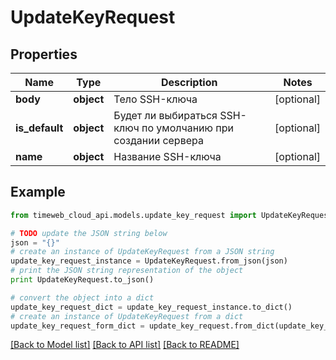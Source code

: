 # UpdateKeyRequest


## Properties
Name | Type | Description | Notes
------------ | ------------- | ------------- | -------------
**body** | **object** | Тело SSH-ключа | [optional] 
**is_default** | **object** | Будет ли выбираться SSH-ключ по умолчанию при создании сервера | [optional] 
**name** | **object** | Название SSH-ключа | [optional] 

## Example

```python
from timeweb_cloud_api.models.update_key_request import UpdateKeyRequest

# TODO update the JSON string below
json = "{}"
# create an instance of UpdateKeyRequest from a JSON string
update_key_request_instance = UpdateKeyRequest.from_json(json)
# print the JSON string representation of the object
print UpdateKeyRequest.to_json()

# convert the object into a dict
update_key_request_dict = update_key_request_instance.to_dict()
# create an instance of UpdateKeyRequest from a dict
update_key_request_form_dict = update_key_request.from_dict(update_key_request_dict)
```
[[Back to Model list]](../README.md#documentation-for-models) [[Back to API list]](../README.md#documentation-for-api-endpoints) [[Back to README]](../README.md)



